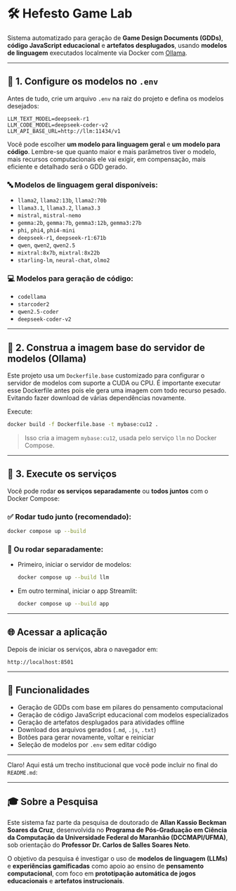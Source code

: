 # 🛠️ Hefesto Game Lab

Sistema automatizado para geração de **Game Design Documents (GDDs)**, **código JavaScript educacional** e **artefatos desplugados**, usando **modelos de linguagem** executados localmente via Docker com [Ollama](https://ollama.com).

---

## 📁 1. Configure os modelos no `.env`

Antes de tudo, crie um arquivo `.env` na raiz do projeto e defina os modelos desejados:

```env
LLM_TEXT_MODEL=deepseek-r1
LLM_CODE_MODEL=deepseek-coder-v2
LLM_API_BASE_URL=http://llm:11434/v1
```

Você pode escolher **um modelo para linguagem geral** e **um modelo para código**.
Lembre-se que quanto maior e mais parâmetros tiver o modelo, mais recursos computacionais ele vai exigir, 
em compensação, mais eficiente e detalhado será o GDD gerado.

### 🔤 Modelos de linguagem geral disponíveis:

- `llama2`, `llama2:13b`, `llama2:70b`
- `llama3.1`, `llama3.2`, `llama3.3`
- `mistral`, `mistral-nemo`
- `gemma:2b`, `gemma:7b`, `gemma3:12b`, `gemma3:27b`
- `phi`, `phi4`, `phi4-mini`
- `deepseek-r1`, `deepseek-r1:671b`
- `qwen`, `qwen2`, `qwen2.5`
- `mixtral:8x7b`, `mixtral:8x22b`
- `starling-lm`, `neural-chat`, `olmo2`

### 💻 Modelos para geração de código:

- `codellama`
- `starcoder2`
- `qwen2.5-coder`
- `deepseek-coder-v2`

---

## 🧱 2. Construa a imagem base do servidor de modelos (Ollama)

Este projeto usa um `Dockerfile.base` customizado para configurar o servidor de modelos com suporte a CUDA ou CPU.
É importante executar esse Dockerfile antes pois ele gera uma imagem com todo recurso pesado. 
Evitando fazer download de várias dependências novamente.

Execute:

```bash
docker build -f Dockerfile.base -t mybase:cu12 .
```

> Isso cria a imagem `mybase:cu12`, usada pelo serviço `llm` no Docker Compose.

---

## 🚀 3. Execute os serviços

Você pode rodar **os serviços separadamente** ou **todos juntos** com o Docker Compose:

### ✅ Rodar tudo junto (recomendado):

```bash
docker compose up --build
```

### 🔧 Ou rodar separadamente:

- Primeiro, iniciar o servidor de modelos:

  ```bash
  docker compose up --build llm
  ```

- Em outro terminal, iniciar o app Streamlit:

  ```bash
  docker compose up --build app
  ```

---

## 🌐 Acessar a aplicação

Depois de iniciar os serviços, abra o navegador em:

```
http://localhost:8501
```

---

## 🧩 Funcionalidades

- Geração de GDDs com base em pilares do pensamento computacional
- Geração de código JavaScript educacional com modelos especializados
- Geração de artefatos desplugados para atividades offline
- Download dos arquivos gerados (`.md`, `.js`, `.txt`)
- Botões para gerar novamente, voltar e reiniciar
- Seleção de modelos por `.env` sem editar código

---

Claro! Aqui está um trecho institucional que você pode incluir no final do `README.md`:

---

## 🎓 Sobre a Pesquisa

Este sistema faz parte da pesquisa de doutorado de **Allan Kassio Beckman Soares da Cruz**, 
desenvolvida no **Programa de Pós-Graduação em Ciência da Computação da Universidade Federal do Maranhão (DCCMAPI/UFMA)**, 
sob orientação do **Professor Dr. Carlos de Salles Soares Neto**.

O objetivo da pesquisa é investigar o uso de **modelos de linguagem (LLMs)** e **experiências gamificadas** como apoio 
ao ensino de **pensamento computacional**, com foco em **prototipação automática de jogos educacionais** e **artefatos instrucionais**.